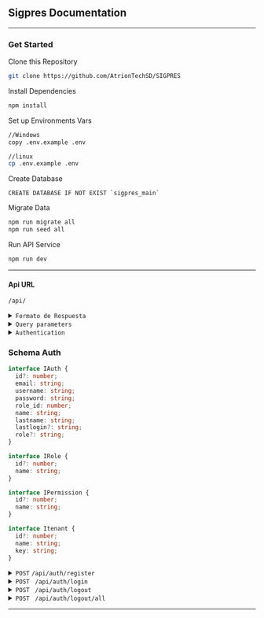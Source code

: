 ## Sigpres Documentation

---

### Get Started

Clone this Repository

```bash
git clone https://github.com/AtrionTechSD/SIGPRES
```

Install Dependencies

```bash
npm install
```

Set up Environments Vars

```bash
//Windows
copy .env.example .env
```

```bash
//linux
cp .env.example .env
```

Create Database

```mysql
CREATE DATABASE IF NOT EXIST `sigpres_main`
```

Migrate Data

```bash
npm run migrate all
npm run seed all
```

Run API Service

```bash
npm run dev
```

---

#### Api URL

`/api/`

<details>
<summary>
<code>Formato de Respuesta</code>
</summary>
Las respuestas a las llamadas de la API retornan dos formatos, dependiendo de si la petición fue resuelta exitosamente o ha ocurrido algún error.

<details>
<summary>
<code>Petición Resuelta</code>
</summary>

```json
{
  "statusCode": 20X,
  "title": string,
  "content": any
}
```

</details>
<details>
<summary>
<code>Petición Fallida</code>
</summary>

```json
{
  "statusCode": 40X|50X,
  "content": any
}
```

</details>
</details>

<details>
<summary>
<code>Query parameters</code>
</summary>
Los siguientes parámetros de consulta pueden usarse para filtar los datos a la hora de hacer peticiones en la api, cuando aplique.

- `order`: Ordena los datos de acuerdo al campo que se especifique. Ejemplo: `/users/?order=name`.
- `desc?`: Cuando se usa `order`, indica si los datos se van a ordernar de forma descendente. Ejemplo: `/users/?order=name&desc=true`
- `perpage`: Indica cuántos registros debe traer la consulta para paginación. _Requiere el parámetro `page`_. Ejemplo: `/users/?perpage=10`
- `page`: Indica la página que debe cargar cuando se usa `perpage`. _Requiere el parámetro `perpage`_. Ejemplo: `/users/?perpage=10&page=2`
- `include`: Indica cuáles relaciones deben cargarse al consultar datos. Ejemplo: `/users/?include=image`.
  - Pueden indicarse varias relaciones separadas por coma. Ejemplo: `/users/?include=image,auth`
  - Pueden anidarse relaciones a través de puntos. Ejemplo: `/?include=auth.role`
- `limit`: Limita la cantidad de registros a consultar. _Su uso suprime la paginación_. Ejemplo `/users/?limit=5`
- `fields`: Indica cuáles campos de una tabla debe devolver la consulta. _Los campos se separan por coma_. Ejemplo: `/users/?fields=name,lastname`.
- `withtrashed`: Indica si la consulta debe incluir elementos eliminados (softdeletes). Ejemplo: `/users/?withtrashed=true`.
- `filter`: Permite filtrar la consulta por campos específicos. _Debe ser un array_. Ejemplo: `/users/?filter[]=name:eq:jhon:and&filter[]=id:gt:1:or
  - Luego del parámetro, se indica el par campo-valor separados por dos puntos.
- `search`: Permite buscar el término ingresado en todas las columnas de una tabla que sean filtrables. _Es case insensitive_ . Ejemplo: `/users/?search=jhon`.
- `scopes`: Aplica los scopes a la consulta del modelo correspondiente. Se indican separados por coma. _Es case insensitive_ . Ejemplo: `/users/?scopes=hasPayments`.

</details>

<details>
<summary>
<code>Authentication</code>
</summary>
Para iniciar sesión, el usuario debe enviar su nombre de usuario y contraseña. Si las credenciales son correctas, la API retornará los datos del usuario y un token JWT en el cuerpo de la respuesta. Además, se incluirá el accessToken y el refreshToken en la cookie, para que no sea necesario enviarlos en cada petición.

#### Cuerpo de la Petición

```json
{
  "email": "username",
  "password": "password"
}
```

#### Cuerpo de la Respuestas

```json
{
    "statusCode": 200,
    "title": "Sesión iniciada correctamente",
    "content": {
        "userAuth": {
            ...{IAuth},
            "roles":IRole[],
            "permissions": IPermission[],
            "tenants": Itenant[],
            "company": ICompany
        },
        "token": string
    }
}
```

</details>

### Schema Auth

```Typescript
interface IAuth {
  id?: number;
  email: string;
  username: string;
  password: string;
  role_id: number;
  name: string;
  lastname: string;
  lastlogin?: string;
  role?: string;
}

interface IRole {
  id?: number;
  name: string;
}

interface IPermission {
  id?: number;
  name: string;
}

interface Itenant {
  id?: number;
  name: string;
  key: string;
}

```

<details>
 <summary>
 <code>POST</code>  <code>/api/auth/register</code></summary>

##### Parameters

> | name     | type     | data type | description                 |
> | -------- | -------- | --------- | --------------------------- |
> | email    | required | string    | Unique email to register    |
> | username | required | string    | Unique username to register |
> | password | required | string    | 6-25 length password        |
> | name     | required | string    | 1-50 length name            |
> | lastname | required | string    | 1-50 length lastname        |

##### Responses

> | http code | content-type     | response                                                     |
> | --------- | ---------------- | ------------------------------------------------------------ |
> | `201`     | application/json | `{"statusCode":"201","title":"Usuario creado exitosamente"}` |
> | `422`     | application/json | `{"statusCode":"422","content":"Unproccesable data"}`        |
> | `500`     | application/json | `{"statusCode":"500","content":"Unkonown server error"}`     |

##### Example Axios

> ```javascript
> axios({
>   method: "post",
>   url: "/api/auth/register",
>   data: {
> ```

            email: "email@example.com",
            username: "exampleuser",
            password: "password1234",
            name: "John",
            lastname: "Doe"
        },

> });
>
> ```
>
> ```

</details>

<details>
<summary><code>POST </code> <code>/api/auth/login</code> </summary>
##### Parameters

> | name     | type     | data type | description          |
> | -------- | -------- | --------- | -------------------- |
> | username | required | string    | Registered username  |
> | password | required | string    | 6-25 length password |

##### Responses

> | http code | content-type     | response                                                                                   |
> | --------- | ---------------- | ------------------------------------------------------------------------------------------ |
> | `200`     | application/json | `{"statusCode":"200", "title": "Sesión iniciada correctamente", ""content": auth: object}` |
> | `422`     | application/json | `{"statusCode":"422","message":"Unproccesable data"}`                                      |
> | `401`     | application/json | `{"statusCode":"401","message":"Credenciales incorrectas"}`                                |
> | `500`     | application/json | `{"statusCode":"500","message":"Unkonown server error"}`                                   |

##### Example Axios

> ```javascript
> axios({
>   method: "post",
>   url: "/api/auth/login",
>   data: {
> ```

            username: "exampleuser",
            password: "password1234"
          },

> });
>
> ```
>
> ```

</details>
<details>

<summary><code>POST </code> <code>/api/auth/logout</code> </summary>

##### Headers

> | name          | type     | data type    | description           |
> | ------------- | -------- | ------------ | --------------------- |
> | Authorization | required | Bearer Token | Token provided by api |

##### Parameters

> NONE

##### Responses

> | http code | content-type     | response                                                  |
> | --------- | ---------------- | --------------------------------------------------------- |
> | `200`     | application/json | `{"code":"200","content": "Sesión cerrada exitosamente"}` |
> | `500`     | application/json | `{"code":"500","message":"Unkonown server error"}`        |

##### Example Axios

> ```javascript
> axios({
>   method: "post",
>   headers: {Authorization: `Bearer ${token}`}
>   url: "/api/auth/logout",
> });
> ```

</details>
<details>

<summary><code>POST </code> <code>/api/auth/logout/all</code> </summary>

##### Headers

> | name          | type     | data type    | description           |
> | ------------- | -------- | ------------ | --------------------- |
> | Authorization | required | Bearer Token | Token provided by api |

##### Parameters

> NONE

##### Responses

> | http code | content-type     | response                                                        |
> | --------- | ---------------- | --------------------------------------------------------------- |
> | `200`     | application/json | `{"code":"200","content": "Se han cerrado todas las sesiones"}` |
> | `500`     | application/json | `{"code":"500","message":"Unkonown server error"}`              |

##### Example Axios

> ```javascript
> axios({
>   method: "post",
>   headers: {Authorization: `Bearer ${token}`}
>   url: "/api/auth/logout/all",
> });
> ```

</details>

---
